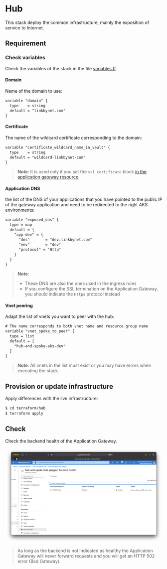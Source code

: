 # Hub

This stack deploy the common infrastructure, mainly the exposition of service to Internet.

## Requirement

### Check variables

Check the variables of the stack in the file [variables.tf](./variables.tf).

#### Domain

Name of the domain to use:

```hcl
variable "domain" {
  type    = string
  default = "linkbynet.com"
}
```

#### Certificate

The name of the wildcard certificate corresponding to the domain:

```hcl
variable "certificate_wildcard_name_in_vault" {
  type    = string 
  default = "wildcard-linkbynet-com"
}
```

> **Note**: It is used only if you set the `ssl_certificate` block [in the application gateway resource](application_gateway.tf).

#### Application DNS

the list of the DNS of your applications that you have pointed to the public IP of the gateway application and need to be redirected to the right AKS environments:

```hcl
variable "exposed_dns" {
  type = map
  default = {
    "app-dev" = {
      "dns"       = "dev.linkbynet.com"
      "env"       = "dev"
      "protocol" = "Http"
    }
  }
}
```

> **Note**:
>
> - These DNS are also the ones used in the ingress rules
> - If you configure the SSL termination on the Application Gateway, you should indicate the `Https` protocol instead

#### Vnet peering

Adapt the list of vnets you want to peer with the hub:

```hcl
# The name corresponds to both vnet name and resource group name
variable "vnet_spoke_to_peer" {
  type = list
  default = [
    "hub-and-spoke-aks-dev"
  ]
}
```

> **Note**: All vnets in the list must exist or you may have errors when executing the stack.

## Provision or update infrastructure

Apply differences with the live infrastructure:

```bash
$ cd terraform/hub
$ terraform apply
```

## Check

Check the backend health of the Application Gateway.

![backend](../../docs/img/appgw_backend.png)

> As long as the backend is not indicated as healthy the Application Gateway will never forward requests and you will get an HTTP 502 error (Bad Gateway).
